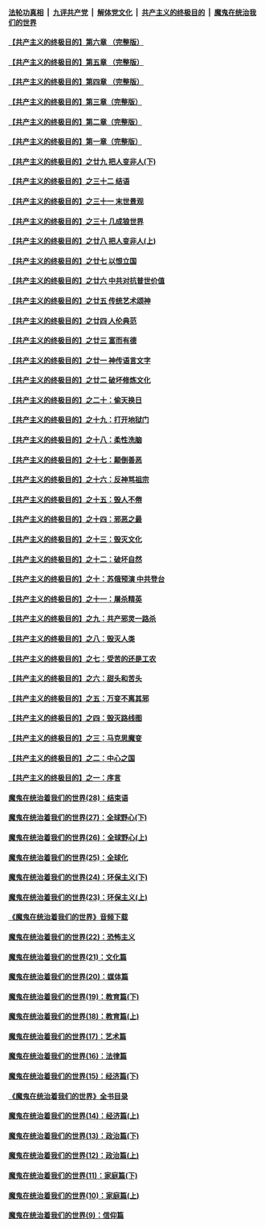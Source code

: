 ####  [法轮功真相](../../../../basic/blob/master/README.md?t=10281839) &nbsp;|&nbsp; [九评共产党](../../../../9ping.md/blob/master/README.md?t=10281839) &nbsp;|&nbsp; [解体党文化](../../../../jtdwh.md/blob/master/README.md?t=10281839)  &nbsp;|&nbsp; [共产主义的终极目的](../../../../gczydzjmd.md/blob/master/README.md?t=10281839) &nbsp;|&nbsp; [魔鬼在统治我们的世界](../../../../mgztzwmdsj.md/blob/master/README.md?t=10281839) 

#### [【共产主义的终极目的】第六章 （完整版）](../pages/nsc422/n11428913.md?t=10281839) 

#### [【共产主义的终极目的】第五章 （完整版）](../pages/nsc422/n11428912.md?t=10281839) 

#### [【共产主义的终极目的】第四章 （完整版）](../pages/nsc422/n11428907.md?t=10281839) 

#### [【共产主义的终极目的】第三章（完整版）](../pages/nsc422/n11428848.md?t=10281839) 

#### [【共产主义的终极目的】第二章（完整版）](../pages/nsc422/n11428831.md?t=10281839) 

#### [【共产主义的终极目的】第一章（完整版）](../pages/nsc422/n11417651.md?t=10281839) 

#### [【共产主义的终极目的】之廿九 把人变非人(下)](../pages/nsc422/n11344140.md?t=10281839) 

#### [【共产主义的终极目的】之三十二 结语](../pages/nsc422/n11360535.md?t=10281839) 

#### [【共产主义的终极目的】之三十一 末世景观](../pages/nsc422/n11351129.md?t=10281839) 

#### [【共产主义的终极目的】之三十 几成狼世界](../pages/nsc422/n11348280.md?t=10281839) 

#### [【共产主义的终极目的】之廿八 把人变非人(上)](../pages/nsc422/n11340492.md?t=10281839) 

#### [【共产主义的终极目的】之廿七 以恨立国](../pages/nsc422/n11336944.md?t=10281839) 

#### [【共产主义的终极目的】之廿六 中共对抗普世价值](../pages/nsc422/n11324785.md?t=10281839) 

#### [【共产主义的终极目的】之廿五 传统艺术颂神](../pages/nsc422/n11296396.md?t=10281839) 

#### [【共产主义的终极目的】之廿四 人伦典范](../pages/nsc422/n11296397.md?t=10281839) 

#### [【共产主义的终极目的】之廿三 富而有德](../pages/nsc422/n11283598.md?t=10281839) 

#### [【共产主义的终极目的】之廿一 神传语言文字](../pages/nsc422/n11263265.md?t=10281839) 

#### [【共产主义的终极目的】之廿二 破坏修炼文化](../pages/nsc422/n11245728.md?t=10281839) 

#### [【共产主义的终极目的】之二十：偷天换日](../pages/nsc422/n11238846.md?t=10281839) 

#### [【共产主义的终极目的】之十九：打开地狱门](../pages/nsc422/n11206376.md?t=10281839) 

#### [【共产主义的终极目的】之十八：柔性洗脑](../pages/nsc422/n11199994.md?t=10281839) 

#### [【共产主义的终极目的】之十七：颠倒善恶](../pages/nsc422/n11179782.md?t=10281839) 

#### [【共产主义的终极目的】之十六：反神骂祖宗](../pages/nsc422/n11166798.md?t=10281839) 

#### [【共产主义的终极目的】之十五：毁人不倦](../pages/nsc422/n11166792.md?t=10281839) 

#### [【共产主义的终极目的】之十四：邪恶之最](../pages/nsc422/n11150249.md?t=10281839) 

#### [【共产主义的终极目的】之十三：毁灭文化](../pages/nsc422/n11135227.md?t=10281839) 

#### [【共产主义的终极目的】之十二：破坏自然](../pages/nsc422/n11135214.md?t=10281839) 

#### [【共产主义的终极目的】之十：苏俄预演 中共登台](../pages/nsc422/n11118424.md?t=10281839) 

#### [【共产主义的终极目的】之十一：屠杀精英](../pages/nsc422/n11118442.md?t=10281839) 

#### [【共产主义的终极目的】之九：共产邪灵一路杀](../pages/nsc422/n11114139.md?t=10281839) 

#### [【共产主义的终极目的】之八：毁灭人类](../pages/nsc422/n11108503.md?t=10281839) 

#### [【共产主义的终极目的】之七：受苦的还是工农](../pages/nsc422/n11101809.md?t=10281839) 

#### [【共产主义的终极目的】之六：甜头和苦头](../pages/nsc422/n11096971.md?t=10281839) 

#### [【共产主义的终极目的】之五：万变不离其邪](../pages/nsc422/n11091285.md?t=10281839) 

#### [【共产主义的终极目的】之四：毁灭路线图](../pages/nsc422/n11086284.md?t=10281839) 

#### [【共产主义的终极目的】之三：马克思魔变](../pages/nsc422/n11061941.md?t=10281839) 

#### [【共产主义的终极目的】之二：中心之国](../pages/nsc422/n11047728.md?t=10281839) 

#### [【共产主义的终极目的】之一：序言](../pages/nsc422/n11086077.md?t=10281839) 

#### [魔鬼在统治着我们的世界(28)：结束语](../pages/nsc422/n10936246.md?t=10281839) 

#### [魔鬼在统治着我们的世界(27)：全球野心(下)](../pages/nsc422/n10928319.md?t=10281839) 

#### [魔鬼在统治着我们的世界(26)：全球野心(上)](../pages/nsc422/n10900318.md?t=10281839) 

#### [魔鬼在统治着我们的世界(25)：全球化](../pages/nsc422/n10788205.md?t=10281839) 

#### [魔鬼在统治着我们的世界(24)：环保主义(下)](../pages/nsc422/n10695307.md?t=10281839) 

#### [魔鬼在统治着我们的世界(23)：环保主义(上)](../pages/nsc422/n10688613.md?t=10281839) 

#### [《魔鬼在统治着我们的世界》音频下载](../pages/nsc422/n10635553.md?t=10281839) 

#### [魔鬼在统治着我们的世界(22)：恐怖主义](../pages/nsc422/n10614727.md?t=10281839) 

#### [魔鬼在统治着我们的世界(21)：文化篇](../pages/nsc422/n10597706.md?t=10281839) 

#### [魔鬼在统治着我们的世界(20)：媒体篇](../pages/nsc422/n10586579.md?t=10281839) 

#### [魔鬼在统治着我们的世界(19)：教育篇(下)](../pages/nsc422/n10564808.md?t=10281839) 

#### [魔鬼在统治着我们的世界(18)：教育篇(上)](../pages/nsc422/n10526970.md?t=10281839) 

#### [魔鬼在统治着我们的世界(17)：艺术篇](../pages/nsc422/n10499093.md?t=10281839) 

#### [魔鬼在统治着我们的世界(16)：法律篇](../pages/nsc422/n10485969.md?t=10281839) 

#### [魔鬼在统治着我们的世界(15)：经济篇(下)](../pages/nsc422/n10469975.md?t=10281839) 

#### [《魔鬼在统治着我们的世界》全书目录](../pages/nsc422/n10464261.md?t=10281839) 

#### [魔鬼在统治着我们的世界(14)：经济篇(上)](../pages/nsc422/n10457370.md?t=10281839) 

#### [魔鬼在统治着我们的世界(13)：政治篇(下)](../pages/nsc422/n10448270.md?t=10281839) 

#### [魔鬼在统治着我们的世界(12)：政治篇(上)](../pages/nsc422/n10444576.md?t=10281839) 

#### [魔鬼在统治着我们的世界(11)：家庭篇(下)](../pages/nsc422/n10440961.md?t=10281839) 

#### [魔鬼在统治着我们的世界(10)：家庭篇(上)](../pages/nsc422/n10435448.md?t=10281839) 

#### [魔鬼在统治着我们的世界(9)：信仰篇](../pages/nsc422/n10432159.md?t=10281839) 

